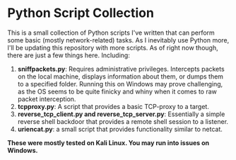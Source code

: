 # Python Script Collection

This is a small collection of Python scripts I've written that can perform some basic
(mostly network-related) tasks. As I inevitably use Python more, I'll be updating this repository with
more scripts. As of right now though, there are just a few things here. Including:

1. **sniffpackets.py**: Requires administrative privileges. Intercepts packets on the
   local machine, displays information about them, or dumps them to a specified folder. Running this on Windows may prove
   challenging, as the OS seems to be quite finicky and whiny when it comes to raw packet interception.
3. **tcpproxy.py**: A script that provides a basic TCP-proxy to a target.
4. **reverse_tcp_client.py and reverse_tcp_server.py**: Essentially a simple reverse
   shell backdoor that provides a remote shell session to a
   listener.
6. **uriencat.py**: a small script that provides functionality similar to netcat.

**These were mostly tested on Kali Linux. You may run into issues on Windows.**
